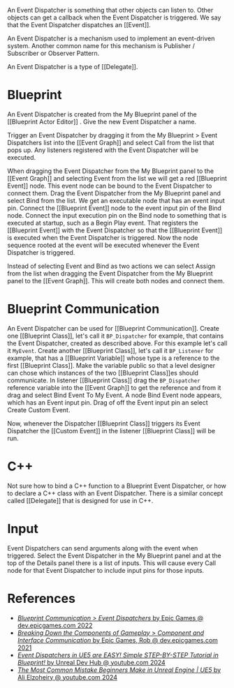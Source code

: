 An Event Dispatcher is something that other objects can listen to.
Other objects can get a callback when the Event Dispatcher is triggered.
We say that the Event Dispatcher dispatches an [[Event]].

An Event Dispatcher is a mechanism used to implement an event-driven system.
Another common name for this mechanism is Publisher / Subscriber or Observer Pattern.

An Event Dispatcher is a type of [[Delegate]].

# Blueprint

An Event Dispatcher is created from the My Blueprint panel of the [[Blueprint Actor Editor]] .
Give the new Event Dispatcher a name.

Trigger an Event Dispatcher by dragging it from the My Blueprint > Event Dispatchers list into the [[Event Graph]] and select Call from the list that pops up.
Any listeners registered with the Event Dispatcher will be executed.

When dragging the Event Dispatcher from the My Blueprint panel to the [[Event Graph]] and selecting Event from the list we will get a red [[Blueprint Event]] node.
This event node can be bound to the Event Dispatcher to connect them.
Drag the Event Dispatcher from the My Blueprint panel and select Bind from the list.
We get an executable node that has an event input pin.
Connect the [[Blueprint Event]] node to the event input pin of the Bind node.
Connect the input execution pin on the Bind node to something that is executed at startup, such as a Begin Play event.
That registers the [[Blueprint Event]] with the Event Dispatcher so that the [[Blueprint Event]] is executed when the Event Dispatcher is triggered.
Now the node sequence rooted at the event will be executed whenever the Event Dispatcher is triggered.

Instead of selecting Event and Bind as two actions we can select Assign from the list when dragging the Event Dispatcher from the My Blueprint panel to the [[Event Graph]].
This will create both nodes and connect them.


# Blueprint Communication

An Event Dispatcher can be used for [[Blueprint Communication]].
Create one [[Blueprint Class]], let's call it `BP_Dispatcher` for example, that contains the Event Dispatcher, created as described above.
For this example let's call it `MyEvent`.
Create another [[Blueprint Class]], let's call it `BP_Listener` for example, that has a [[Blueprint Variable]] whose type is a reference to the first [[Blueprint Class]].
Make the variable public so that a level designer can chose which instances of the two [[Blueprint Class]]es should communicate.
In listener [[Blueprint Class]] drag the `BP_Dispatcher` reference variable into the [[Event Graph]] to get the reference and from it drag and select Bind Event To My Event.
A node Bind Event node appears, which has an Event input pin.
Drag of off the Event input pin an select Create Custom Event.

Now, whenever the Dispatcher [[Blueprint Class]] triggers its Event Dispatcher the [[Custom Event]] in the listener [[Blueprint Class]] will be run.


# C++

Not sure how to bind a C++ function to a Blueprint Event Dispatcher, or how to declare a C++ class with an Event Dispatcher.
There is a similar concept called [[Delegate]] that is designed for use in C++.

# Input

Event Dispatchers can send arguments along with the event when triggered.
Select the Event Dispatcher in the My Blueprint panel and at the top of the Details panel there is a list of inputs.
This will cause every Call node for that Event Dispatcher to include input pins for those inputs.


# References

- [_Blueprint Communication > Event Dispatchers_ by Epic Games @ dev.epicgames.com 2022](https://dev.epicgames.com/community/learning/courses/LWv/unreal-engine-blueprint-communication/b7yv/unreal-engine-event-dispatchers)
- [_Breaking Down the Components of Gameplay_ > _Component and Interface Communication_ by Epic Games, Rob @ dev.epicgames.com 2021](https://dev.epicgames.com/community/learning/courses/mo/unreal-engine-breaking-down-the-components-of-gameplay/bq0/unreal-engine-component-and-interface-communication)
- [_Event Dispatchers in UE5 are EASY! Simple STEP-BY-STEP Tutorial in Blueprint!_ by Unreal Dev Hub @ youtube.com 2024](https://www.youtube.com/watch?v=uBl9kIdOT-k)
- [_The Most Common Mistake Beginners Make in Unreal Engine | UE5_ by Ali Elzoheiry @ youtube.com 2024](https://www.youtube.com/watch?v=YFtLd-bKl-U)
